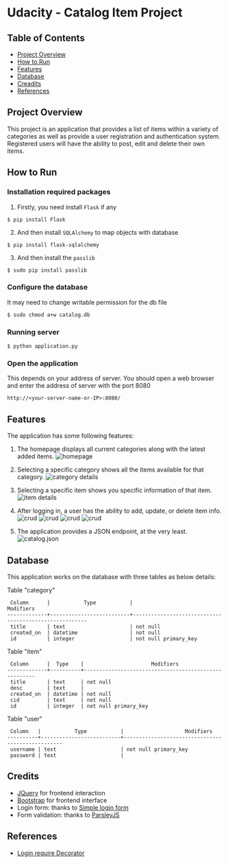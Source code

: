 # Udacity - Catalog Item Project

## Table of Contents

* [Project Overview](#project-overview)
* [How to Run](#how-to-run)
* [Features](#features)
* [Database](#database)
* [Creadits](#credits)
* [References](#references)

## Project Overview
This project is an application that provides a list of items within a variety of categories as well as provide a user registration and authentication system. Registered users will have the ability to post, edit and delete their own items.

## How to Run

### Installation required packages

1. Firstly, you need install ```Flask``` if any
```
$ pip install Flask
```

2. And then install ```SQLAlchemy``` to map objects with database
```
$ pip install flask-sqlalchemy
```

3. And then install the ```passlib```
```
$ sudo pip install passlib
```

### Configure the database
It may need to change writable permission for the db file
```
$ sudo chmod a+w catalog.db
```

### Running server
```
$ python application.py
```

### Open the application
This depends on your address of server. You should open a web browser and enter the address of server with the port 8080
```
http://<your-server-name-or-IP>:8080/
```

## Features
The application has some following features:

1. The homepage displays all current categories along with the latest added items.
![homepage](https://d17h27t6h515a5.cloudfront.net/topher/2017/August/598e0c98_localhost8080/localhost8080.png "Homepage")

2. Selecting a specific category shows all the items available for that category.
![category details](https://d17h27t6h515a5.cloudfront.net/topher/2017/August/598e0d0e_snowboarding/snowboarding.png "Category details")

3. Selecting a specific item shows you specific information of that item.
![item details](https://d17h27t6h515a5.cloudfront.net/topher/2017/August/598e0d7a_item/item.png "Item details")

4. After logging in, a user has the ability to add, update, or delete item info.
![crud](https://d17h27t6h515a5.cloudfront.net/topher/2017/August/598e0df0_edititem/edititem.png "CRUD")
![crud](https://d17h27t6h515a5.cloudfront.net/topher/2017/August/598e0e51_snowboardloggedin/snowboardloggedin.png "CRUD")
![crud](https://d17h27t6h515a5.cloudfront.net/topher/2017/August/598e0e8c_snowboardedit/snowboardedit.png "CRUD")
![crud](https://d17h27t6h515a5.cloudfront.net/topher/2017/August/598e0ec8_snowboarddelete/snowboarddelete.png "CRUD")

5. The application provides a JSON endpoint, at the very least.
![catalog.json](https://d17h27t6h515a5.cloudfront.net/topher/2017/August/598e0f11_catalogjson/catalogjson.png "Catalog JSON")

## Database

This application works on the database with three tables as below details:

Table "category"
```
 Column      |           Type           |                       Modifiers                       
-------------+--------------------------+-------------------------------------------------------
 title       | text                     | not null
 created_on  | datetime                 | not null
 id          | integer                  | not null primary_key
```
 
Table "item"
```
 Column      |  Type    |                      Modifiers                       
-------------+----------+------------------------------------------------------
 title       | text     | not null
 desc        | text     | 
 created_on  | datetime | not null
 cid         | text     | not null
 id          | integer  | not null primary_key
```   
    
Table "user"
```
 Column   |           Type           |                    Modifiers                     
----------+--------------------------+--------------------------------------------------
 username | text                     | not null primary_key
 password | text                     | 
```

## Credits
- [JQuery](https://jquery.com/) for frontend interaction
- [Bootstrap](https://getbootstrap.com/) for frontend interface
- Login form: thanks to [Simple login form](https://bootsnipp.com/snippets/featured/simple-login-form-bootsnipp-style-colorgraph)
- Form validation: thanks to [ParsleyJS](http://parsleyjs.org/)

## References
- [Login require Decorator](http://flask.pocoo.org/docs/0.12/patterns/viewdecorators/)